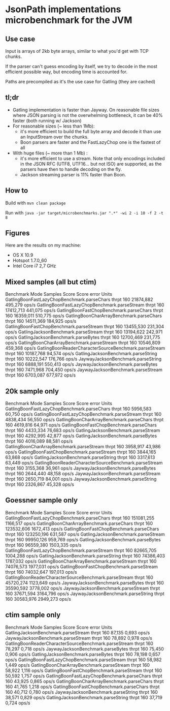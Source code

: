 # JsonPath implementations microbenchmark for the JVM

## Use case

Input is arrays of 2kb byte arrays, similar to what you'd get with TCP chunks.

If the parser can't guess encoding by itself, we try to decode in the most efficient possible way, but encoding time is accounted for.

Paths are precompiled as it's the use case for Gatling (they are cached)

## tl;dr

* Gatling implementation is faster than Jayway. On reasonable file sizes where JSON parsing is not the overwhelming bottleneck, it can be 40% faster (both running w/ Jackson)
* For reasonable sizes (~ less than 1Mb):
  * it's more efficient to build the full byte array and decode it than use an InputStream over the chunks.
  * Boon parsers are faster and the FastLazyChop one is the fastest of all
* With huge files (~ more than 1 Mb) :
  * it's more efficient to use a stream. Note that only encodings included in the JSON RFC (UTF8, UTF16... but not ISO) are supported, as the parsers have then to handle decoding on the fly.
  * Jackson streaming parser is 11% faster than Boon.

## How to

Build with `mvn clean package`

Run with `java -jar target/microbenchmarks.jar ".*" -wi 2 -i 10 -f 2 -t 8`

## Figures

Here are the results on my machine:

* OS X 10.9
* Hotspot 1.7.0_60
* Intel Core i7 2,7 GHz

## Mixed samples (all but ctim)

Benchmark                                                 Mode   Samples        Score  Score error    Units
GatlingBoonFastLazyChopBenchmark.parseChars              thrpt       160    21874,882      495,279    ops/s
GatlingBoonFastLazyChopBenchmark.parseStream             thrpt       160    17412,713      441,075    ops/s
GatlingBoonFastChopBenchmark.parseChars                  thrpt       160    16359,011      510,775    ops/s
GatlingBoonCharArrayBenchmark.parseChars                 thrpt       160    14511,369      184,925    ops/s
GatlingBoonFastChopBenchmark.parseStream                 thrpt       160    13455,530      231,304    ops/s
GatlingJacksonBenchmark.parseStream                      thrpt       160    13194,622      242,971    ops/s
GatlingJacksonBenchmark.parseBytes                       thrpt       160    12700,469      231,775    ops/s
GatlingBoonCharArrayBenchmark.parseStream                thrpt       160    10546,809      459,368    ops/s
GatlingBoonReaderCharacterSourceBenchmark.parseStream    thrpt       160    10187,768       94,574    ops/s
GatlingJacksonBenchmark.parseString                      thrpt       160    10222,547      176,766    ops/s
JaywayJacksonBenchmark.parseString                       thrpt       160     6888,191      550,413    ops/s
JaywayJacksonBenchmark.parseBytes                        thrpt       160     7471,968      704,450    ops/s
JaywayJacksonBenchmark.parseStream                       thrpt       160     6703,087      677,972    ops/s

## 20k sample only

Benchmark                                                 Mode   Samples        Score  Score error    Units
GatlingBoonFastLazyChopBenchmark.parseChars              thrpt       160     5956,583       60,750    ops/s
GatlingBoonFastLazyChopBenchmark.parseStream             thrpt       160     4838,434       56,550    ops/s
GatlingBoonCharArrayBenchmark.parseChars                 thrpt       160     4619,816       64,971    ops/s
GatlingBoonFastChopBenchmark.parseChars                  thrpt       160     4433,334       76,683    ops/s
GatlingJacksonBenchmark.parseStream                      thrpt       160     4292,995       42,877    ops/s
GatlingJacksonBenchmark.parseBytes                       thrpt       160     4016,089       88,581    ops/s
GatlingBoonCharArrayBenchmark.parseStream                thrpt       160     3958,917       43,986    ops/s
GatlingBoonFastChopBenchmark.parseStream                 thrpt       160     3844,165       63,868    ops/s
GatlingJacksonBenchmark.parseString                      thrpt       160     3317,613       63,449    ops/s
GatlingBoonReaderCharacterSourceBenchmark.parseStream    thrpt       160     3155,368       36,961    ops/s
JaywayJacksonBenchmark.parseBytes                        thrpt       160     2644,440       48,158    ops/s
JaywayJacksonBenchmark.parseStream                       thrpt       160     2650,719       84,001    ops/s
JaywayJacksonBenchmark.parseString                       thrpt       160     2326,867       45,328    ops/s

## Goessner sample only

Benchmark                                                 Mode   Samples        Score  Score error    Units
GatlingBoonFastLazyChopBenchmark.parseChars              thrpt       160   151081,255     1166,517    ops/s
GatlingBoonCharArrayBenchmark.parseChars                 thrpt       160   123532,606     1672,413    ops/s
GatlingBoonFastChopBenchmark.parseChars                  thrpt       160   123250,196      631,587    ops/s
GatlingJacksonBenchmark.parseStream                      thrpt       160    99950,126      959,769    ops/s
GatlingJacksonBenchmark.parseBytes                       thrpt       160    96559,380     1503,335    ops/s
GatlingBoonFastLazyChopBenchmark.parseStream             thrpt       160    82665,705     1004,288    ops/s
GatlingJacksonBenchmark.parseString                      thrpt       160    74386,403     1787,032    ops/s
GatlingBoonCharArrayBenchmark.parseStream                thrpt       160    74076,573     1977,031    ops/s
GatlingBoonFastChopBenchmark.parseStream                 thrpt       160    74032,647      197,013    ops/s
GatlingBoonReaderCharacterSourceBenchmark.parseStream    thrpt       160    45720,274     1123,649    ops/s
JaywayJacksonBenchmark.parseBytes                        thrpt       160    35590,592     3778,002    ops/s
JaywayJacksonBenchmark.parseStream                       thrpt       160    37671,594     3164,796    ops/s
JaywayJacksonBenchmark.parseString                       thrpt       160    30583,976     2949,273    ops/s

## ctim sample only

Benchmark                                                 Mode   Samples        Score  Score error    Units
GatlingJacksonBenchmark.parseStream                      thrpt       160       87,135        0,693    ops/s
JaywayJacksonBenchmark.parseStream                       thrpt       160       78,892        0,978    ops/s
GatlingBoonReaderCharacterSourceBenchmark.parseStream    thrpt       160       78,297        0,718    ops/s
JaywayJacksonBenchmark.parseBytes                        thrpt       160       75,450        0,906    ops/s
GatlingJacksonBenchmark.parseBytes                       thrpt       160       78,198        0,657    ops/s
GatlingBoonFastLazyChopBenchmark.parseStream             thrpt       160       58,982        1,449    ops/s
GatlingBoonCharArrayBenchmark.parseStream                thrpt       160       58,922        1,116    ops/s
GatlingBoonFastChopBenchmark.parseStream                 thrpt       160       50,592        1,757    ops/s
GatlingBoonFastLazyChopBenchmark.parseChars              thrpt       160       43,925        0,865    ops/s
GatlingBoonCharArrayBenchmark.parseChars                 thrpt       160       41,765        1,218    ops/s
GatlingBoonFastChopBenchmark.parseChars                  thrpt       160       40,712        0,780    ops/s
JaywayJacksonBenchmark.parseString                       thrpt       160       38,571        0,829    ops/s
GatlingJacksonBenchmark.parseString                      thrpt       160       37,719        0,724    ops/s

